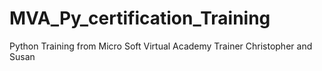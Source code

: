 # MVA_Py_certification_Training
Python Training from Micro Soft Virtual Academy Trainer Christopher and Susan
